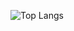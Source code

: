 ![Top Langs](https://github-readme-stats.vercel.app/api/top-langs/?username=ВАШ_НИК&layout=compact&theme=dark&hide_border=true)
